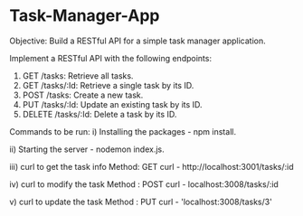 # Task-Manager-App
Objective: Build a RESTful API for a simple task manager application.

Implement a RESTful API with the following endpoints:
1) GET /tasks: Retrieve all tasks.
2) GET /tasks/:Id: Retrieve a single task by its ID.
3) POST /tasks: Create a new task.
4) PUT /tasks/:Id: Update an existing task by its ID.
5) DELETE /tasks/:Id: Delete a task by its ID.

Commands to be run: 
i)  Installing the packages - npm install.

ii) Starting the server - nodemon index.js.

iii) curl to get the task info Method: GET
   curl - http://localhost:3001/tasks/:id

iv)  curl to modify the task Method : POST
curl - localhost:3008/tasks/:id

v) curl to update the task Method : PUT
curl - 'localhost:3008/tasks/3'
